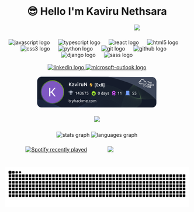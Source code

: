 

###

<div><h1 align="center">😎 Hello I'm Kaviru Nethsara</h1><img align="right" width="150" src="https://i.imgflip.com/65efzo.gif"  /></div>
<br>

###

<div align="center">
  <img src="https://cdn.jsdelivr.net/gh/devicons/devicon/icons/javascript/javascript-original.svg" width="35" alt="javascript logo"  />
  <img width="15" />
  <img src="https://cdn.jsdelivr.net/gh/devicons/devicon/icons/typescript/typescript-original.svg" width="35" alt="typescript logo"  />
  <img width="15" />
  <img src="https://cdn.jsdelivr.net/gh/devicons/devicon/icons/react/react-original.svg" width="35" alt="react logo"  />
  <img width="15" />
  <img src="https://cdn.jsdelivr.net/gh/devicons/devicon/icons/html5/html5-original.svg" width="35" alt="html5 logo"  />
  <img width="15" />
  <img src="https://cdn.jsdelivr.net/gh/devicons/devicon/icons/css3/css3-original.svg" width="35" alt="css3 logo"  />
  <img width="15" />
  <img src="https://cdn.jsdelivr.net/gh/devicons/devicon/icons/python/python-original.svg" width="35" alt="python logo"  />
  <img width="15" />
  <img src="https://cdn.jsdelivr.net/gh/devicons/devicon/icons/git/git-original.svg" width="35" alt="git logo"  />
  <img width="15" />
  <img src="https://cdn.jsdelivr.net/gh/devicons/devicon/icons/github/github-original.svg" width="35" alt="github logo"  />
  <img width="15" />
  <img src="https://cdn.jsdelivr.net/gh/devicons/devicon/icons/django/django-plain.svg" width="35" alt="django logo"  />
  <img width="15" />
  <img src="https://cdn.jsdelivr.net/gh/devicons/devicon/icons/sass/sass-original.svg" width="35" alt="sass logo"  />
</div>
<br>



<div align="center">
  <a href="www.linkedin.com/in/kaviru-n" target="_blank">
    <img src="https://img.shields.io/static/v1?message=LinkedIn&logo=linkedin&label=&color=0077B5&logoColor=white&labelColor=&style=for-the-badge" width="35" alt="linkedin logo"  />
  </a>
  <a href="kavirunethsara@outlook.com" target="_blank">
    <img src="https://img.shields.io/static/v1?message=Outlook&logo=microsoft-outlook&label=&color=0078D4&logoColor=white&labelColor=&style=for-the-badge" width="35" alt="microsoft-outlook logo"  />
  </a>
 
</div>
<br clear="both">




<div align="center">
    <a href="https://tryhackme.com/p/KaviruN" target="_blank" >
    <img src="https://raw.githubusercontent.com/KaviruN/KaviruN/refs/heads/main/assets/tryhackme-badge.png" alt="Tryhackme logo"  />
    </a>
   <br clear="both">
   <br clear="both">
  <img src="https://profile-counter.glitch.me/KaviruN/count.svg?"  />
</div>

###

<div align="center">
  <img src="https://github-readme-stats.vercel.app/api?username=KaviruN&hide_title=false&hide_rank=false&show_icons=true&include_all_commits=true&count_private=true&disable_animations=false&theme=radical&locale=en&hide_border=false" width="150" alt="stats graph"  />
  <img src="https://github-readme-stats.vercel.app/api/top-langs?username=KaviruN&locale=en&hide_title=false&layout=compact&card_width=320&langs_count=5&theme=radical&hide_border=false" width="150" alt="languages graph"  />
</div>

###

<img align="right" width="223" src="https://www.gifcen.com/wp-content/uploads/2022/09/sharingan-gif-7.gif"  />

###

<div align="center">
  <a href="https://open.spotify.com/user/f1r9d11aorxmvcbang9yo4lf1">
    <img src="https://spotify-recently-played-readme.vercel.app/api?user=f1r9d11aorxmvcbang9yo4lf1&count=3&unique=true" alt="Spotify recently played"  />
  </a>
</div>

###

<br clear="both">

<img src="https://raw.githubusercontent.com/KaviruN/KaviruN/output/snake.svg" alt="Snake animation" />

###
